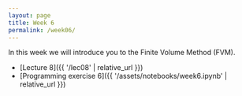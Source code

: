 ```yaml
---
layout: page
title: Week 6
permalink: /week06/
---
```


In this week we will introduce you to the Finite Volume Method (FVM).

* [Lecture 8]({{ '/lec08' | relative_url }})
* [Programming exercise 6]({{ '/assets/notebooks/week6.ipynb' | relative_url }})

